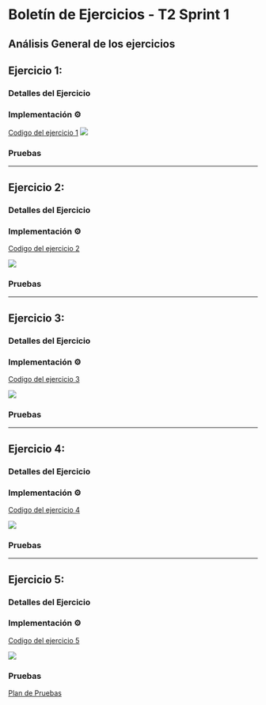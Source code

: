 # Boletín de Ejercicios - T2 Sprint 1

## Análisis General de los ejercicios



## Ejercicio 1: 

### Detalles del Ejercicio



### Implementación ⚙️

[Codigo del ejercicio 1](reactricardo/src/Components/)
<img src="reactricardo/videos/Ejercicio1.gif"/>

### Pruebas


---

## Ejercicio 2: 

### Detalles del Ejercicio

### Implementación ⚙️

[Codigo del ejercicio 2](reactricardo/src/Components/listaFruta.js)

<img src="reactricardo/videos/Ejercicio2.gif"/>

### Pruebas


---

## Ejercicio 3: 

### Detalles del Ejercicio



### Implementación ⚙️

[Codigo del ejercicio 3](reactricardo/src/Components/contadorClicks.js)

<img src="reactricardo/videos/Ejercicio3.gif"/>

### Pruebas


---

## Ejercicio 4: 

### Detalles del Ejercicio



### Implementación ⚙️

[Codigo del ejercicio 4](reactricardo/src/Components/Tareas.js)

<img src="reactricardo/videos/Ejercicio4.gif"/>

### Pruebas


---

## Ejercicio 5: 

### Detalles del Ejercicio



### Implementación ⚙️

[Codigo del ejercicio 5](reactricardo/src/Components/TareasComplejas.js)

<img src="reactricardo/videos/Ejercicio5.gif"/>

### Pruebas


[Plan de Pruebas](Plan_de_Pruebas.xlsx)
